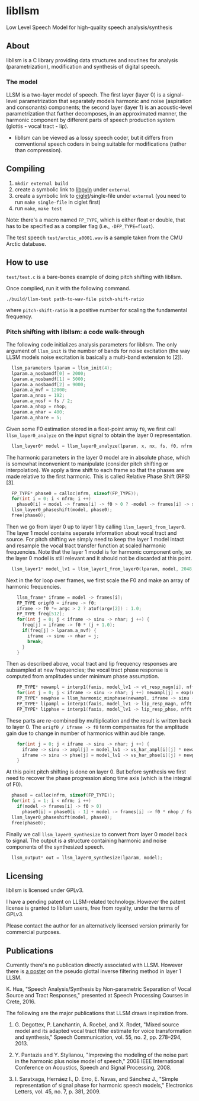 libllsm
===

Low Level Speech Model for high-quality speech analysis/synthesis

About
---

libllsm is a C library providing data structures and routines for analysis (parametrization), modification and synthesis of digital speech.

### The model

LLSM is a two-layer model of speech. The first layer (layer 0) is a signal-level parametrization that separately models harmonic and noise (aspiration and consonants) components; the second layer (layer 1) is an acoustic-level parametrization that further decomposes, in an approximated manner, the harmonic component by different parts of speech production system (glottis - vocal tract - lip).

* libllsm can be viewed as a lossy speech coder, but it differs from conventional speech coders in being suitable for modifications (rather than compression).

Compiling
---

1. `mkdir external build`
2. create a symbolic link to [libpyin](https://github.com/Sleepwalking/libpyin) under `external`
3. create a symbolic link to [ciglet](https://github.com/Sleepwalking/ciglet)/single-file under `external` (you need to run `make single-file` in ciglet first)
4. run `make`, `make test`

Note: there's a macro named `FP_TYPE`, which is either float or double, that has to be specified as a complier flag (i.e., `-DFP_TYPE=float`).

The test speech `test/arctic_a0001.wav` is a sample taken from the CMU Arctic database.

How to use
---

`test/test.c` is a bare-bones example of doing pitch shifting with libllsm.

Once complied, run it with the following command.

`./build/llsm-test path-to-wav-file pitch-shift-ratio`

where `pitch-shift-ratio` is a positive number for scaling the fundamental frequency.

### Pitch shifting with libllsm: a code walk-through

The following code initializes analysis parameters for libllsm. The only argument of `llsm_init` is the number of bands for noise excitation (the way LLSM models noise excitation is basically a multi-band extension to [2]).
```c
  llsm_parameters lparam = llsm_init(4);
  lparam.a_nosbandf[0] = 2000;
  lparam.a_nosbandf[1] = 5000;
  lparam.a_nosbandf[2] = 9000;
  lparam.a_mvf = 12000;
  lparam.a_nnos = 192;
  lparam.a_nosf = fs / 2;
  lparam.a_nhop = nhop;
  lparam.a_nhar = 400;
  lparam.a_nhare = 5;
```

Given some F0 estimation stored in a float-point array `f0`, we first call `llsm_layer0_analyze` on the input signal to obtain the layer 0 representation.
```c
  llsm_layer0* model = llsm_layer0_analyze(lparam, x, nx, fs, f0, nfrm, NULL);
```

The harmonic parameters in the layer 0 model are in absolute phase, which is somewhat inconvenient to manipulate (consider pitch shifting or interpolation). We apply a time shift to each frame so that the phases are made relative to the first harmonic. This is called Relative Phase Shift (RPS) [3].
```c
  FP_TYPE* phase0 = calloc(nfrm, sizeof(FP_TYPE));
  for(int i = 0; i < nfrm; i ++)
    phase0[i] = model -> frames[i] -> f0 > 0 ? -model -> frames[i] -> sinu -> phse[0] : 0;
  llsm_layer0_phaseshift(model, phase0);
  free(phase0);
```

Then we go from layer 0 up to layer 1 by calling `llsm_layer1_from_layer0`. The layer 1 model contains separate information about vocal tract and source. For pitch shifting we simply need to keep the layer 1 model intact and resample the vocal tract transfer function at scaled harmonic frequencies. Note that the layer 1 model is for harmonic component only, so the layer 0 model is still relevant and it should not be discarded at this point.
```c
  llsm_layer1* model_lv1 = llsm_layer1_from_layer0(lparam, model, 2048, fs);
```

Next in the for loop over frames, we first scale the F0 and make an array of harmonic frequencies.
```c
    llsm_frame* iframe = model -> frames[i];
    FP_TYPE origf0 = iframe -> f0;
    iframe -> f0 *= argc > 2 ? atof(argv[2]) : 1.0;
    FP_TYPE freq[512];
    for(int j = 0; j < iframe -> sinu -> nhar; j ++) {
      freq[j] = iframe -> f0 * (j + 1.0);
      if(freq[j] > lparam.a_mvf) {
        iframe -> sinu -> nhar = j;
        break;
      }
    }
```

Then as described above, vocal tract and lip frequency responses are subsampled at new frequencies; the vocal tract phase response is computed from amplitudes under minimum phase assumption.
```c
    FP_TYPE* newampl = interp1(faxis, model_lv1 -> vt_resp_magn[i], nfft / 2 + 1, freq, iframe -> sinu -> nhar);
    for(int j = 0; j < iframe -> sinu -> nhar; j ++) newampl[j] = exp(newampl[j]);
    FP_TYPE* newphse = llsm_harmonic_minphase(newampl, iframe -> sinu -> nhar);
    FP_TYPE* lipampl = interp1(faxis, model_lv1 -> lip_resp_magn, nfft / 2 + 1, freq, iframe -> sinu -> nhar);
    FP_TYPE* lipphse = interp1(faxis, model_lv1 -> lip_resp_phse, nfft / 2 + 1, freq, iframe -> sinu -> nhar);
```

These parts are re-combined by multiplication and the result is written back to layer 0. The `origf0 / iframe -> f0` term compensates for the amplitude gain due to change in number of harmonics within audible range.
```c
    for(int j = 0; j < iframe -> sinu -> nhar; j ++) {
      iframe -> sinu -> ampl[j] = model_lv1 -> vs_har_ampl[i][j] * newampl[j] * lipampl[j] * origf0 / iframe -> f0;
      iframe -> sinu -> phse[j] = model_lv1 -> vs_har_phse[i][j] + newphse[j] + lipphse[j];
    }
```

At this point pitch shifting is done on layer 0. But before synthesis we first need to recover the phase progression along time axis (which is the integral of F0).
```c
  phase0 = calloc(nfrm, sizeof(FP_TYPE));
  for(int i = 1; i < nfrm; i ++)
    if(model -> frames[i] -> f0 > 0)
      phase0[i] = phase0[i - 1] + model -> frames[i] -> f0 * nhop / fs * 2 * M_PI;
  llsm_layer0_phaseshift(model, phase0);
  free(phase0);
```

Finally we call `llsm_layer0_synthesize` to convert from layer 0 model back to signal. The output is a structure containing harmonic and noise components of the synthesized speech.
```c
  llsm_output* out = llsm_layer0_synthesize(lparam, model);
```

Licensing
---

libllsm is licensed under GPLv3.

I have a pending patent on LLSM-related technology. However the patent license is granted to libllsm users, free from royalty, under the terms of GPLv3.

Please contact the author for an alternatively licensed version primarily for commercial purposes.

Publications
---

Currently there's no publication directly associated with LLSM. However there is [a poster](http://khua5.web.engr.illinois.edu/writings/hua-spcc-poster.pdf) on the pseudo glottal inverse filtering method in layer 1 LLSM.

K. Hua, "Speech Analysis/Synthesis by Non-parametric Separation of Vocal Source and Tract Responses," presented at Speech Processing Courses in Crete, 2016.

The following are the major publications that LLSM draws inspiration from.

1. G. Degottex, P. Lanchantin, A. Roebel, and X. Rodet, "Mixed source model and its adapted vocal tract filter estimate for voice transformation and synthesis," Speech Communication, vol. 55, no. 2, pp. 278–294, 2013.

2. Y. Pantazis and Y. Stylianou, "Improving the modeling of the noise part in the harmonic plus noise model of speech," 2008 IEEE International Conference on Acoustics, Speech and Signal Processing, 2008.

3. I. Saratxaga, Hernáez I., D. Erro, E. Navas, and Sánchez J., "Simple representation of signal phase for harmonic speech models," Electronics Letters, vol. 45, no. 7, p. 381, 2009.
